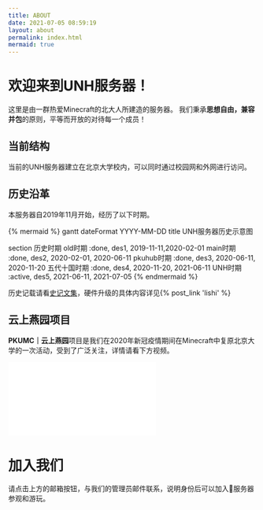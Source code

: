 ```yaml
---
title: ABOUT
date: 2021-07-05 08:59:19
layout: about
permalink: index.html
mermaid: true
---
```


# 欢迎来到<span class="mc-font">UNH</span>服务器！

这里是由一群热爱<span class="mc-font">Minecraft</span>的北大人所建造的服务器。
我们秉承**思想自由，兼容并包**的原则，平等而开放的对待每一个成员！

## 当前结构
当前的<span class="mc-font">UNH</span>服务器建立在北京大学校内，可以同时通过校园网和外网进行访问。

## 历史沿革

本服务器自2019年11月开始，经历了以下时期。

{% mermaid %}
gantt
dateFormat  YYYY-MM-DD
title UNH服务器历史示意图

section 历史时期
old时期             :done,    des1, 2019-11-11,2020-02-01
main时期            :done,  des2, 2020-02-01, 2020-06-11
pkuhub时期          :done, des3, 2020-06-11, 2020-11-20
五代十国时期            :done, des4, 2020-11-20, 2021-06-11
UNH时期               :active, des5, 2021-06-11, 2021-07-05
{% endmermaid %}

历史记载请看[史记文集](./posts/)，硬件升级的具体内容详见{% post_link 'lishi' %}


## 云上燕园项目

<strong>PKUMC｜云上燕园</strong>项目是我们在2020年新冠疫情期间在<span class="mc-font">Minecraft</span>中复原北京大学的一次活动，受到了广泛关注，详情请看下方视频。

<div class="responsive-video-container">
<iframe src="//player.bilibili.com/player.html?aid=796183259&bvid=BV1BC4y187Nv&cid=207126061&page=1" scrolling="no" border="0" frameborder="no" framespacing="0" allowfullscreen="true"> </iframe></div>

# 加入我们&nbsp;&nbsp;<a href="mailto:alicespace@pku.edu.cn"><i class="iconfont icon-mail" style="font-size: 2.0rem;"></i></a>

请点击上方的邮箱按钮，与我们的管理员邮件联系，说明身份后可以加入服务器参观和游玩。
